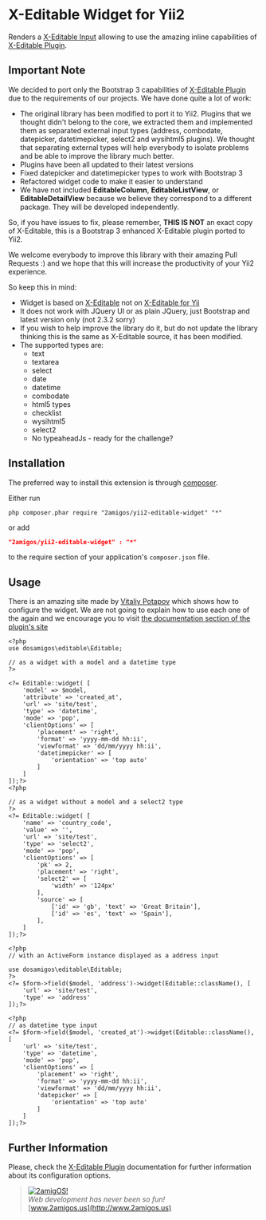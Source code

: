 X-Editable Widget for Yii2
==========================

Renders a [X-Editable Input](http://vitalets.github.io/x-editable/index.html) allowing to use the amazing inline capabilities of [X-Editable Plugin](http://vitalets.github.io/x-editable/index.html). 

Important Note
--------------
We decided to port only the Bootstrap 3 capabilities of [X-Editable Plugin](http://vitalets.github.io/x-editable/index.html) due to the requirements of our projects. We have done quite a lot of work: 

- The original library has been modified to port it to Yii2. Plugins that we thought didn't belong to the core, we extracted them and implemented them as separated external input types (address, combodate, datepicker, datetimepicker, select2 and wysihtml5 plugins). We thought that separating external types will help everybody to isolate problems and be able to improve the library much better.
- Plugins have been all updated to their latest versions 
- Fixed datepicker and datetimepicker types to work with Bootstrap 3 
- Refactored widget code to make it easier to understand
- We have not included **EditableColumn**, **EditableListView**, or **EditableDetailView** because we believe they correspond to a different package. They will be developed independently. 

So, if you have issues to fix, please remember, **THIS IS NOT** an exact copy of X-Editable, this is a Bootstrap 3 enhanced X-Editable plugin ported to Yii2. 

We welcome everybody to improve this library with their amazing Pull Requests :) and we hope that this will increase the productivity of your Yii2 experience.

So keep this in mind: 

- Widget is based on [X-Editable](http://vitalets.github.io/x-editable/) not on [X-Editable for Yii](http://x-editable.demopage.ru/)
- It does not work with JQuery UI or as plain JQuery, just Bootstrap and latest version only (not 2.3.2 sorry)
- If you wish to help improve the library do it, but do not update the library thinking this is the same as X-Editable source, it has been modified. 
- The supported types are:
	- text 
	- textarea 
	- select 
	- date 
	- datetime 
	- combodate 
	- html5 types 
	- checklist 
	- wysihtml5
	- select2 
	- No typeaheadJs - ready for the challenge?


Installation
------------
The preferred way to install this extension is through [composer](http://getcomposer.org/download/).

Either run

```
php composer.phar require "2amigos/yii2-editable-widget" "*"
```
or add

```json
"2amigos/yii2-editable-widget" : "*"
```

to the require section of your application's `composer.json` file.


Usage
-----
There is an amazing site made by [Vitaliy Potapov](https://github.com/vitalets) which shows how to configure the widget. We are not going to explain how to use each one of the again and we encourage you to visit [the documentation section of the plugin's site](http://vitalets.github.io/x-editable/docs.html)

```
<?php
use dosamigos\editable\Editable;

// as a widget with a model and a datetime type
?>

<?= Editable::widget( [
	'model' => $model,
	'attribute' => 'created_at',
	'url' => 'site/test',
	'type' => 'datetime',
	'mode' => 'pop',
	'clientOptions' => [
		'placement' => 'right',
		'format' => 'yyyy-mm-dd hh:ii',
		'viewformat' => 'dd/mm/yyyy hh:ii',
		'datetimepicker' => [
			'orientation' => 'top auto'
   		]
	]
]);?>
<?php 

// as a widget without a model and a select2 type
?>
<?= Editable::widget( [
	'name' => 'country_code',
	'value' => '',
	'url' => 'site/test',
	'type' => 'select2',
	'mode' => 'pop',
	'clientOptions' => [
		'pk' => 2,
		'placement' => 'right',
		'select2' => [
			'width' => '124px'
		],
		'source' => [
			['id' => 'gb', 'text' => 'Great Britain'],
			['id' => 'es', 'text' => 'Spain'],
		],
	]
]);?>

<?php 
// with an ActiveForm instance displayed as a address input 

use dosamigos\editable\Editable;
?>
<?= $form->field($model, 'address')->widget(Editable::className(), [
	'url' => 'site/test',
	'type' => 'address'
]);?>

<?php 
// as datetime type input
<?= $form->field($model, 'created_at')->widget(Editable::className(), [
	'url' => 'site/test',
	'type' => 'datetime',
	'mode' => 'pop',
	'clientOptions' => [
		'placement' => 'right',
		'format' => 'yyyy-mm-dd hh:ii',
		'viewformat' => 'dd/mm/yyyy hh:ii',
		'datepicker' => [
			'orientation' => 'top auto'
		]            
	]
]);?>
```

Further Information
-------------------
Please, check the [X-Editable Plugin](http://vitalets.github.io/x-editable/index.html) documentation for further information about its configuration options. 


> [![2amigOS!](http://www.gravatar.com/avatar/55363394d72945ff7ed312556ec041e0.png)](http://www.2amigos.us)  
<i>Web development has never been so fun!</i>  
[www.2amigos.us](http://www.2amigos.us)
